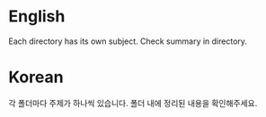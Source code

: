 # English
Each directory has its own subject. Check summary in directory.




# Korean
각 폴더마다 주제가 하나씩 있습니다. 폴더 내에 정리된 내용을 확인해주세요.
